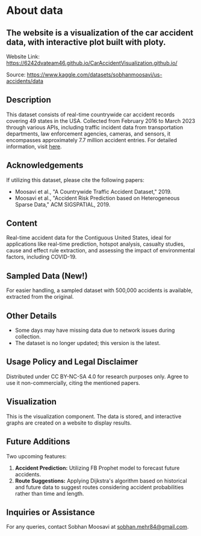 # About data

## The website is a visualization of the car accident data, with interactive plot built with ploty.
Website Link: https://6242dvateam46.github.io/CarAccidentVisualization.github.io/

Source: https://www.kaggle.com/datasets/sobhanmoosavi/us-accidents/data

## Description
This dataset consists of real-time countrywide car accident records covering 49 states in the USA. Collected from February 2016 to March 2023 through various APIs, including traffic incident data from transportation departments, law enforcement agencies, cameras, and sensors, it encompasses approximately 7.7 million accident entries. For detailed information, visit [here](dataset_link).

## Acknowledgements
If utilizing this dataset, please cite the following papers:
- Moosavi et al., "A Countrywide Traffic Accident Dataset," 2019.
- Moosavi et al., "Accident Risk Prediction based on Heterogeneous Sparse Data," ACM SIGSPATIAL, 2019.

## Content
Real-time accident data for the Contiguous United States, ideal for applications like real-time prediction, hotspot analysis, casualty studies, cause and effect rule extraction, and assessing the impact of environmental factors, including COVID-19.

## Sampled Data (New!)
For easier handling, a sampled dataset with 500,000 accidents is available, extracted from the original.

## Other Details
- Some days may have missing data due to network issues during collection.
- The dataset is no longer updated; this version is the latest.

## Usage Policy and Legal Disclaimer
Distributed under CC BY-NC-SA 4.0 for research purposes only. Agree to use it non-commercially, citing the mentioned papers.

## Visualization
This is the visualization component. The data is stored, and interactive graphs are created on a website to display results.

## Future Additions
Two upcoming features:
1. **Accident Prediction:** Utilizing FB Prophet model to forecast future accidents.
2. **Route Suggestions:** Applying Dijkstra's algorithm based on historical and future data to suggest routes considering accident probabilities rather than time and length.

## Inquiries or Assistance
For any queries, contact Sobhan Moosavi at sobhan.mehr84@gmail.com.
